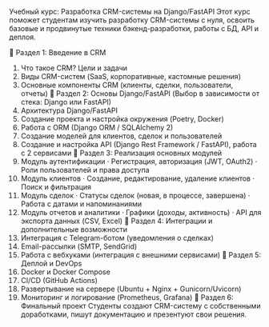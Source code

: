 Учебный курс: Разработка CRM-системы на Django/FastAPI
Этот курс поможет студентам изучить разработку CRM-системы с нуля, освоить базовые и продвинутые техники бэкенд-разработки, работы с БД, API и деплоя.

🔹 Раздел 1: Введение в CRM
1.	Что такое CRM? Цели и задачи
2.	Виды CRM-систем (SaaS, корпоративные, кастомные решения)
3.	Основные компоненты CRM (клиенты, сделки, пользователи, отчеты)
🔹 Раздел 2: Основы Django/FastAPI
(Выбор в зависимости от стека: Django или FastAPI)
1.	Архитектура Django/FastAPI
2.	Создание проекта и настройка окружения (Poetry, Docker)
3.	Работа с ORM (Django ORM / SQLAlchemy 2)
4.	Создание моделей для клиентов, сделок и пользователей
5.	Создание и настройка API (Django Rest Framework / FastAPI), работа с 2 сервисами
🔹 Раздел 3: Реализация основных модулей
1.	Модуль аутентификации
·	Регистрация, авторизация (JWT, OAuth2)
·	Роли пользователей и права доступа
1.	Модуль клиентов
·	Создание, редактирование, удаление клиентов
·	Поиск и фильтрация
1.	Модуль сделок
·	Статусы сделок (новая, в процессе, завершена)
·	Работа с датами и напоминаниями
1.	Модуль отчетов и аналитики
·	Графики (доходы, активность)
·	API для экспорта данных (CSV, Excel)
🔹 Раздел 4: Интеграции и дополнительные возможности
1.	Интеграция с Telegram-ботом (уведомления о сделках)
2.	Email-рассылки (SMTP, SendGrid)
3.	Работа с вебхуками (интеграция с внешними сервисами)
🔹 Раздел 5: Деплой и DevOps
1.	Docker и Docker Compose
2.	CI/CD (GitHub Actions)
3.	Развертывание на сервере (Ubuntu + Nginx + Gunicorn/Uvicorn)
4.	Мониторинг и логирование (Prometheus, Grafana)
🔹 Раздел 6: Финальный проект
Студенты создают CRM-систему с собственными доработками, пишут документацию и презентуют свои решения.
